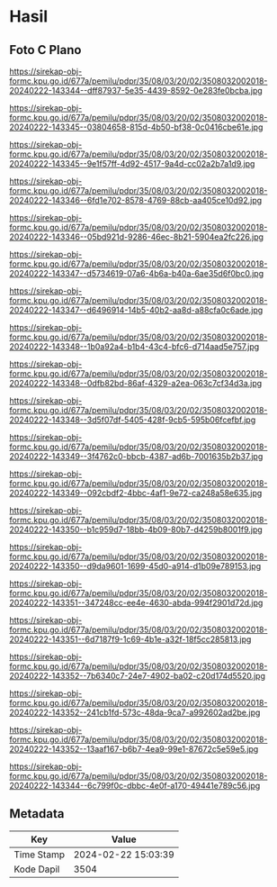 # Hasil

## Foto C Plano

https://sirekap-obj-formc.kpu.go.id/677a/pemilu/pdpr/35/08/03/20/02/3508032002018-20240222-143344--dff87937-5e35-4439-8592-0e283fe0bcba.jpg

https://sirekap-obj-formc.kpu.go.id/677a/pemilu/pdpr/35/08/03/20/02/3508032002018-20240222-143345--03804658-815d-4b50-bf38-0c0416cbe61e.jpg

https://sirekap-obj-formc.kpu.go.id/677a/pemilu/pdpr/35/08/03/20/02/3508032002018-20240222-143345--9e1f57ff-4d92-4517-9a4d-cc02a2b7a1d9.jpg

https://sirekap-obj-formc.kpu.go.id/677a/pemilu/pdpr/35/08/03/20/02/3508032002018-20240222-143346--6fd1e702-8578-4769-88cb-aa405ce10d92.jpg

https://sirekap-obj-formc.kpu.go.id/677a/pemilu/pdpr/35/08/03/20/02/3508032002018-20240222-143346--05bd921d-9286-46ec-8b21-5904ea2fc226.jpg

https://sirekap-obj-formc.kpu.go.id/677a/pemilu/pdpr/35/08/03/20/02/3508032002018-20240222-143347--d5734619-07a6-4b6a-b40a-6ae35d6f0bc0.jpg

https://sirekap-obj-formc.kpu.go.id/677a/pemilu/pdpr/35/08/03/20/02/3508032002018-20240222-143347--d6496914-14b5-40b2-aa8d-a88cfa0c6ade.jpg

https://sirekap-obj-formc.kpu.go.id/677a/pemilu/pdpr/35/08/03/20/02/3508032002018-20240222-143348--1b0a92a4-b1b4-43c4-bfc6-d714aad5e757.jpg

https://sirekap-obj-formc.kpu.go.id/677a/pemilu/pdpr/35/08/03/20/02/3508032002018-20240222-143348--0dfb82bd-86af-4329-a2ea-063c7cf34d3a.jpg

https://sirekap-obj-formc.kpu.go.id/677a/pemilu/pdpr/35/08/03/20/02/3508032002018-20240222-143348--3d5f07df-5405-428f-9cb5-595b06fcefbf.jpg

https://sirekap-obj-formc.kpu.go.id/677a/pemilu/pdpr/35/08/03/20/02/3508032002018-20240222-143349--3f4762c0-bbcb-4387-ad6b-7001635b2b37.jpg

https://sirekap-obj-formc.kpu.go.id/677a/pemilu/pdpr/35/08/03/20/02/3508032002018-20240222-143349--092cbdf2-4bbc-4af1-9e72-ca248a58e635.jpg

https://sirekap-obj-formc.kpu.go.id/677a/pemilu/pdpr/35/08/03/20/02/3508032002018-20240222-143350--b1c959d7-18bb-4b09-80b7-d4259b8001f9.jpg

https://sirekap-obj-formc.kpu.go.id/677a/pemilu/pdpr/35/08/03/20/02/3508032002018-20240222-143350--d9da9601-1699-45d0-a914-d1b09e789153.jpg

https://sirekap-obj-formc.kpu.go.id/677a/pemilu/pdpr/35/08/03/20/02/3508032002018-20240222-143351--347248cc-ee4e-4630-abda-994f2901d72d.jpg

https://sirekap-obj-formc.kpu.go.id/677a/pemilu/pdpr/35/08/03/20/02/3508032002018-20240222-143351--6d7187f9-1c69-4b1e-a32f-18f5cc285813.jpg

https://sirekap-obj-formc.kpu.go.id/677a/pemilu/pdpr/35/08/03/20/02/3508032002018-20240222-143352--7b6340c7-24e7-4902-ba02-c20d174d5520.jpg

https://sirekap-obj-formc.kpu.go.id/677a/pemilu/pdpr/35/08/03/20/02/3508032002018-20240222-143352--241cb1fd-573c-48da-9ca7-a992602ad2be.jpg

https://sirekap-obj-formc.kpu.go.id/677a/pemilu/pdpr/35/08/03/20/02/3508032002018-20240222-143352--13aaf167-b6b7-4ea9-99e1-87672c5e59e5.jpg

https://sirekap-obj-formc.kpu.go.id/677a/pemilu/pdpr/35/08/03/20/02/3508032002018-20240222-143344--6c799f0c-dbbc-4e0f-a170-49441e789c56.jpg


## Metadata

| Key        | Value               |
| ---------- | ------------------- |
| Time Stamp | 2024-02-22 15:03:39 |
| Kode Dapil | 3504                |



